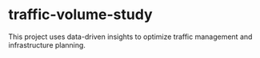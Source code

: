 # traffic-volume-study
This project uses data-driven insights to optimize traffic management and infrastructure planning.
